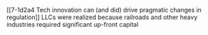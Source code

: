
[[7-1d2a4 Tech innovation can (and did) drive pragmatic changes in regulation]]
	LLCs were realized because railroads and other heavy industries required significant up-front capital
